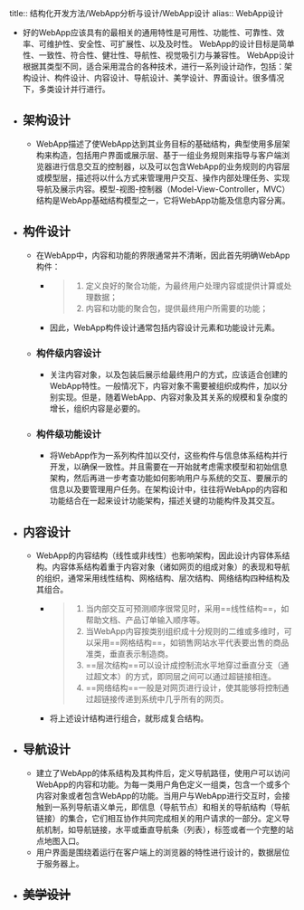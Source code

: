 title:: 结构化开发方法/WebApp分析与设计/WebApp设计
alias:: WebApp设计

- 好的WebApp应该具有的最相关的通用特性是可用性、功能性、可靠性、效率、可维护性、安全性、可扩展性、以及及时性。
  WebApp的设计目标是简单性、一致性、符合性、健壮性、导航性、视觉吸引力与兼容性。
  WebApp设计根据其类型不同，适合采用混合的各种技术，进行一系列设计动作，包括：架构设计、构件设计、内容设计、导航设计、美学设计、界面设计。很多情况下，多类设计并行进行。
- ## 架构设计
	- WebApp描述了使WebApp达到其业务目标的基础结构，典型使用多层架构来构造，包括用户界面或展示层、基于一组业务规则来指导与客户端浏览器进行信息交互的控制器，以及可以包含WebApp的业务规则的内容层或模型层，描述将以什么方式来管理用户交互、操作内部处理任务、实现导航及展示内容。模型-视图-控制器（Model-View-Controller，MVC）结构是WebApp基础结构模型之一，它将WebApp功能及信息内容分离。
- ## 构件设计
	- 在WebApp中，内容和功能的界限通常并不清晰，因此首先明确WebApp构件：
		- > 1. 定义良好的聚合功能，为最终用户处理内容或提供计算或处理数据；
		  > 2. 内容和功能的聚合包，提供最终用户所需要的功能；
		- 因此，WebApp构件设计通常包括内容设计元素和功能设计元素。
	- ### 构件级内容设计
		- 关注内容对象，以及包装后展示给最终用户的方式，应该适合创建的WebApp特性。一般情况下，内容对象不需要被组织成构件，加以分别实现。但是，随着WebApp、内容对象及其关系的规模和复杂度的增长，组织内容是必要的。
	- ### 构件级功能设计
		- 将WebApp作为一系列构件加以交付，这些构件与信息体系结构并行开发，以确保一致性。并且需要在一开始就考虑需求模型和初始信息架构，然后再进一步考查功能如何影响用户与系统的交互、要展示的信息以及要管理用户任务。在架构设计中，往往将WebApp的内容和功能结合在一起来设计功能架构，描述关键的功能构件及其交互。
- ## 内容设计
	- WebApp的内容结构（线性或非线性）也影响架构，因此设计内容体系结构。内容体系结构着重于内容对象（诸如网页的组成对象）的表现和导航的组织，通常采用线性结构、网格结构、层次结构、网络结构四种结构及其组合。
		- > 1. 当内部交互可预测顺序很常见时，采用==线性结构==，如帮助文档、产品订单输入顺序等。
		  > 2. 当WebApp内容按类别组织成十分规则的二维或多维时，可以采用==网格结构==，如销售网站水平代表要出售的商品准类，垂直表示制造商。
		  > 3. ==层次结构==可以设计成控制流水平地穿过垂直分支（通过超文本）的方式，即同层之间可以通过超链接相连。
		  > 4. ==网络结构==一般是对网页进行设计，使其能够将控制通过超链接传递到系统中几乎所有的网页。
		- 将上述设计结构进行组合，就形成复合结构。
- ## 导航设计
	- 建立了WebApp的体系结构及其构件后，定义导航路径，使用户可以访问WebApp的内容和功能。为每一类用户角色定义一组类，包含一个或多个内容对象或者包含WebApp的功能。当用户与WebApp进行交互时，会接触到一系列导航语义单元，即信息（导航节点）和相关的导航结构（导航链接）的集合，它们相互协作共同完成相关的用户请求的一部分。定义导航机制，如导航链接，水平或垂直导航条（列表），标签或者一个完整的站点地图入口。
	- 用户界面是围绕着运行在客户端上的浏览器的特性进行设计的，数据层位于服务器上。
- ## ~~美学设计~~